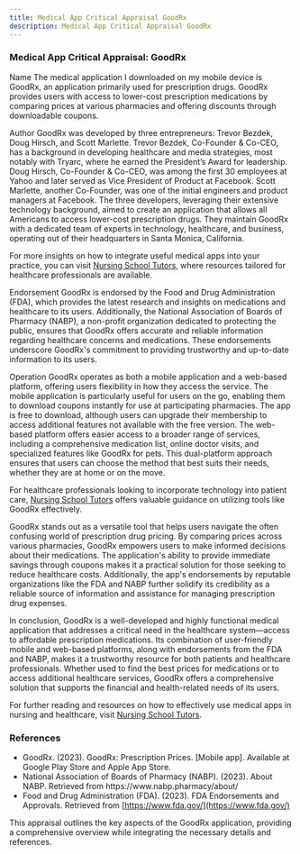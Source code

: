 ```yaml
---
title: Medical App Critical Appraisal GoodRx
description: Medical App Critical Appraisal GoodRx
---
```


### Medical App Critical Appraisal: GoodRx

Name
The medical application I downloaded on my mobile device is GoodRx, an application primarily used for prescription drugs. GoodRx provides users with access to lower-cost prescription medications by comparing prices at various pharmacies and offering discounts through downloadable coupons.

Author
GoodRx was developed by three entrepreneurs: Trevor Bezdek, Doug Hirsch, and Scott Marlette. Trevor Bezdek, Co-Founder & Co-CEO, has a background in developing healthcare and media strategies, most notably with Tryarc, where he earned the President’s Award for leadership. Doug Hirsch, Co-Founder & Co-CEO, was among the first 30 employees at Yahoo and later served as Vice President of Product at Facebook. Scott Marlette, another Co-Founder, was one of the initial engineers and product managers at Facebook. The three developers, leveraging their extensive technology background, aimed to create an application that allows all Americans to access lower-cost prescription drugs. They maintain GoodRx with a dedicated team of experts in technology, healthcare, and business, operating out of their headquarters in Santa Monica, California.

For more insights on how to integrate useful medical apps into your practice, you can visit [Nursing School Tutors](https://nursingschooltutors.com/), where resources tailored for healthcare professionals are available.

Endorsement
GoodRx is endorsed by the Food and Drug Administration (FDA), which provides the latest research and insights on medications and healthcare to its users. Additionally, the National Association of Boards of Pharmacy (NABP), a non-profit organization dedicated to protecting the public, ensures that GoodRx offers accurate and reliable information regarding healthcare concerns and medications. These endorsements underscore GoodRx's commitment to providing trustworthy and up-to-date information to its users.

Operation
GoodRx operates as both a mobile application and a web-based platform, offering users flexibility in how they access the service. The mobile application is particularly useful for users on the go, enabling them to download coupons instantly for use at participating pharmacies. The app is free to download, although users can upgrade their membership to access additional features not available with the free version. The web-based platform offers easier access to a broader range of services, including a comprehensive medication list, online doctor visits, and specialized features like GoodRx for pets. This dual-platform approach ensures that users can choose the method that best suits their needs, whether they are at home or on the move.

For healthcare professionals looking to incorporate technology into patient care, [Nursing School Tutors](https://nursingschooltutors.com/) offers valuable guidance on utilizing tools like GoodRx effectively.

GoodRx stands out as a versatile tool that helps users navigate the often confusing world of prescription drug pricing. By comparing prices across various pharmacies, GoodRx empowers users to make informed decisions about their medications. The application's ability to provide immediate savings through coupons makes it a practical solution for those seeking to reduce healthcare costs. Additionally, the app's endorsements by reputable organizations like the FDA and NABP further solidify its credibility as a reliable source of information and assistance for managing prescription drug expenses.

In conclusion, GoodRx is a well-developed and highly functional medical application that addresses a critical need in the healthcare system—access to affordable prescription medications. Its combination of user-friendly mobile and web-based platforms, along with endorsements from the FDA and NABP, makes it a trustworthy resource for both patients and healthcare professionals. Whether used to find the best prices for medications or to access additional healthcare services, GoodRx offers a comprehensive solution that supports the financial and health-related needs of its users.

For further reading and resources on how to effectively use medical apps in nursing and healthcare, visit [Nursing School Tutors](https://nursingschooltutors.com/).

### References

* GoodRx. (2023). GoodRx: Prescription Prices. \[Mobile app]. Available at Google Play Store and Apple App Store.
* National Association of Boards of Pharmacy (NABP). (2023). About NABP. Retrieved from https\://www\.nabp.pharmacy/about/
* Food and Drug Administration (FDA). (2023). FDA Endorsements and Approvals. Retrieved from [https://www.fda.gov/](https://www.fda.gov/)

This appraisal outlines the key aspects of the GoodRx application, providing a comprehensive overview while integrating the necessary details and references.
